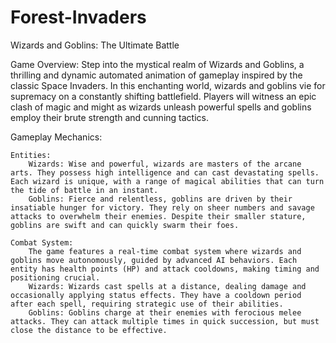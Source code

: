 # Forest-Invaders
Wizards and Goblins: The Ultimate Battle

Game Overview:
Step into the mystical realm of Wizards and Goblins, a thrilling and dynamic automated animation of gameplay inspired by the classic Space Invaders. In this enchanting world, wizards and goblins vie for supremacy on a constantly shifting battlefield. Players will witness an epic clash of magic and might as wizards unleash powerful spells and goblins employ their brute strength and cunning tactics.

Gameplay Mechanics:

    Entities:
        Wizards: Wise and powerful, wizards are masters of the arcane arts. They possess high intelligence and can cast devastating spells. Each wizard is unique, with a range of magical abilities that can turn the tide of battle in an instant.
        Goblins: Fierce and relentless, goblins are driven by their insatiable hunger for victory. They rely on sheer numbers and savage attacks to overwhelm their enemies. Despite their smaller stature, goblins are swift and can quickly swarm their foes.

    Combat System:
        The game features a real-time combat system where wizards and goblins move autonomously, guided by advanced AI behaviors. Each entity has health points (HP) and attack cooldowns, making timing and positioning crucial.
        Wizards: Wizards cast spells at a distance, dealing damage and occasionally applying status effects. They have a cooldown period after each spell, requiring strategic use of their abilities.
        Goblins: Goblins charge at their enemies with ferocious melee attacks. They can attack multiple times in quick succession, but must close the distance to be effective.

